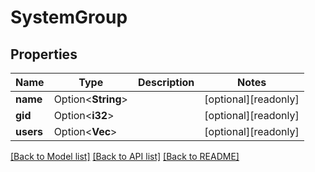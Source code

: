 # SystemGroup

## Properties

Name | Type | Description | Notes
------------ | ------------- | ------------- | -------------
**name** | Option<**String**> |  | [optional][readonly]
**gid** | Option<**i32**> |  | [optional][readonly]
**users** | Option<**Vec<String>**> |  | [optional][readonly]

[[Back to Model list]](../README.md#documentation-for-models) [[Back to API list]](../README.md#documentation-for-api-endpoints) [[Back to README]](../README.md)


